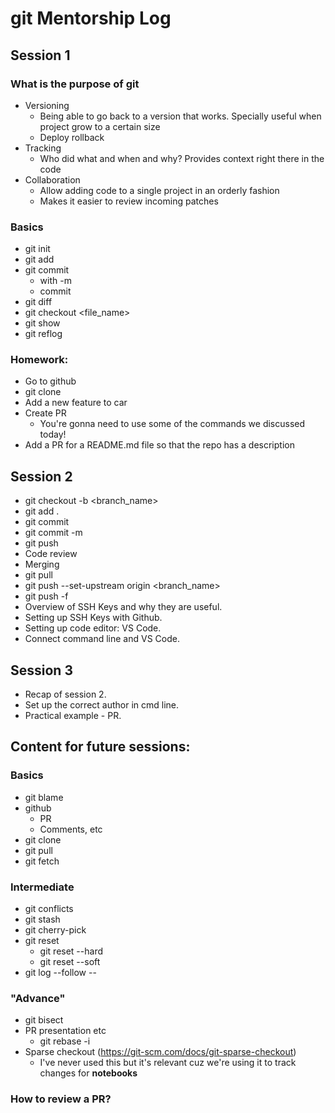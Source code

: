 # git Mentorship Log

## Session 1

### What is the purpose of git
- Versioning
  - Being able to go back to a version that works. Specially useful when project grow to a certain size
  - Deploy rollback
- Tracking
  - Who did what and when and why? Provides context right there in the code
- Collaboration
  - Allow adding code to a single project in an orderly fashion
  - Makes it easier to review incoming patches

### Basics
- git init
- git add
- git commit
  - with -m
  - commit
- git diff
- git checkout <file_name>
- git show <sha>
- git reflog

### Homework:
- Go to github <link>
- git clone <link>
- Add a new feature to car
- Create PR
  - You're gonna need to use some of the commands we discussed today!
- Add a PR for a README.md file so that the repo has a description

## Session 2
- git checkout -b <branch_name>
- git add . 
- git commit
- git commit -m
- git push 
- Code review 
- Merging
- git pull
- git push --set-upstream origin <branch_name>
- git push -f
- Overview of SSH Keys and why they are useful.
- Setting up SSH Keys with Github.
- Setting up code editor: VS Code.
- Connect command line and  VS Code.

## Session 3
- Recap of session 2.
- Set up the correct author in cmd line.
- Practical example - PR.

## Content for future sessions:

### Basics
- git blame
- github
  - PR
  - Comments, etc
- git clone
- git pull
- git fetch

### Intermediate
- git conflicts
- git stash
- git cherry-pick
- git reset
  - git reset --hard
  - git reset --soft
- git log --follow -- <file>
  
### "Advance"
- git bisect
- PR presentation etc 
  - git rebase -i
- Sparse checkout (https://git-scm.com/docs/git-sparse-checkout)
  - I've never used this but it's relevant cuz we're using it to track changes for **notebooks**

### How to review a PR?

